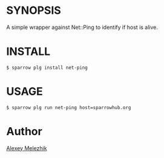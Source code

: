 # SYNOPSIS

A simple wrapper against Net::Ping to identify if host is alive.

# INSTALL

    $ sparrow plg install net-ping

# USAGE

    $ sparrow plg run net-ping host=sparrowhub.org

# Author
[Alexey Melezhik](mailto:melezhik@gmail.com)
